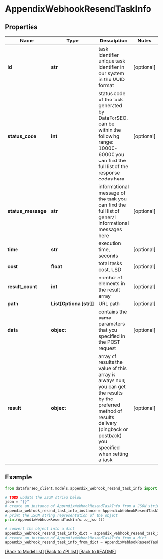 # AppendixWebhookResendTaskInfo


## Properties

Name | Type | Description | Notes
------------ | ------------- | ------------- | -------------
**id** | **str** | task identifier unique task identifier in our system in the UUID format | [optional] 
**status_code** | **int** | status code of the task generated by DataForSEO, can be within the following range: 10000-60000 you can find the full list of the response codes here | [optional] 
**status_message** | **str** | informational message of the task you can find the full list of general informational messages here | [optional] 
**time** | **str** | execution time, seconds | [optional] 
**cost** | **float** | total tasks cost, USD | [optional] 
**result_count** | **int** | number of elements in the result array | [optional] 
**path** | **List[Optional[str]]** | URL path | [optional] 
**data** | **object** | contains the same parameters that you specified in the POST request | [optional] 
**result** | **object** | array of results the value of this array is always null; you can get the results by the preferred method of results delivery (pingback or postback) you specified when setting a task | [optional] 

## Example

```python
from dataforseo_client.models.appendix_webhook_resend_task_info import AppendixWebhookResendTaskInfo

# TODO update the JSON string below
json = "{}"
# create an instance of AppendixWebhookResendTaskInfo from a JSON string
appendix_webhook_resend_task_info_instance = AppendixWebhookResendTaskInfo.from_json(json)
# print the JSON string representation of the object
print(AppendixWebhookResendTaskInfo.to_json())

# convert the object into a dict
appendix_webhook_resend_task_info_dict = appendix_webhook_resend_task_info_instance.to_dict()
# create an instance of AppendixWebhookResendTaskInfo from a dict
appendix_webhook_resend_task_info_from_dict = AppendixWebhookResendTaskInfo.from_dict(appendix_webhook_resend_task_info_dict)
```
[[Back to Model list]](../README.md#documentation-for-models) [[Back to API list]](../README.md#documentation-for-api-endpoints) [[Back to README]](../README.md)


